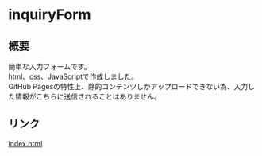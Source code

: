 # inquiryForm
## 概要
簡単な入力フォームです。<br>
html、css、JavaScriptで作成しました。<br>
GitHub Pagesの特性上、静的コンテンツしかアップロードできない為、入力した情報がこちらに送信されることはありません。
## リンク
[index.html](https://hosoya17.github.io/inquiryForm/)

